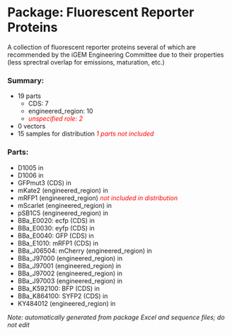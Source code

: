 # Package: Fluorescent Reporter Proteins

A collection of fluorescent reporter proteins several of which are recommended by the iGEM Engineering Committee due to their properties (less sprectral overlap for emissions, maturation, etc.)					

### Summary:

- 19 parts
    - CDS: 7
    - engineered_region: 10
    -  _<span style="color:red">unspecified role: 2</span>_
- 0 vectors
- 15 samples for distribution _<span style="color:red">1 parts not included</span>_

### Parts:

- D1005 in 
- D1006 in 
- GFPmut3 (CDS) in 
- mKate2 (engineered_region) in 
- mRFP1 (engineered_region) _<span style="color:red">not included in distribution</span>_
- mScarlet (engineered_region) in 
- pSB1C5 (engineered_region) in 
- BBa_E0020: ecfp (CDS) in 
- BBa_E0030: eyfp (CDS) in 
- BBa_E0040: GFP (CDS) in 
- BBa_E1010: mRFP1 (CDS) in 
- BBa_J06504: mCherry (engineered_region) in 
- BBa_J97000 (engineered_region) in 
- BBa_J97001 (engineered_region) in 
- BBa_J97002 (engineered_region) in 
- BBa_J97003 (engineered_region) in 
- BBa_K592100: BFP (CDS) in 
- BBa_K864100: SYFP2 (CDS) in 
- KY484012 (engineered_region) in 

_Note: automatically generated from package Excel and sequence files; do not edit_
